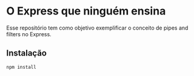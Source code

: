 # O Express que ninguém ensina

Esse repositório tem como objetivo exemplificar o conceito de pipes and filters no Express.

## Instalação

`npm install`
